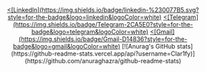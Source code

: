 <p align="center">
<a href="https://www.linkedin.com/in/timur-abdyraev/"><[LinkedIn](https://img.shields.io/badge/linkedin-%230077B5.svg?style=for-the-badge&logo=linkedin&logoColor=white)</a>
<a href = "https://telegram.me/timplifier"><[Telegram](https://img.shields.io/badge/Telegram-2CA5E0?style=for-the-badge&logo=telegram&logoColor=white)</a>
<a href = "mailto:timplifier@gmail.com"><[Gmail](https://img.shields.io/badge/Gmail-D14836?style=for-the-badge&logo=gmail&logoColor=white)</a>
[![Anurag's GitHub stats](https://github-readme-stats.vercel.app/api?username=Clar1fy)](https://github.com/anuraghazra/github-readme-stats)
</p>
